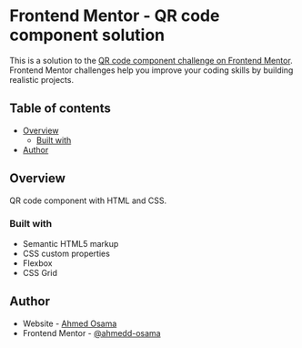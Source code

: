 # Frontend Mentor - QR code component solution

This is a solution to the [QR code component challenge on Frontend Mentor](https://www.frontendmentor.io/challenges/qr-code-component-iux_sIO_H). Frontend Mentor challenges help you improve your coding skills by building realistic projects. 

## Table of contents

- [Overview](#overview)
  - [Built with](#built-with)
- [Author](#author)

## Overview
QR code component with HTML and CSS.   
### Built with

- Semantic HTML5 markup   
- CSS custom properties   
- Flexbox   
- CSS Grid   

## Author

- Website - [Ahmed Osama](https://www.https://github.com/ahmedd-osama)   
- Frontend Mentor - [@ahmedd-osama](https://www.frontendmentor.io/profile/ahmedd-osama)   